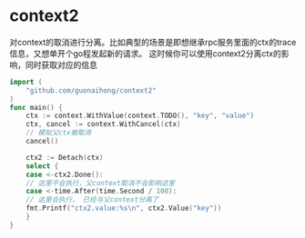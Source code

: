 # context2

对context的取消进行分离。比如典型的场景是即想继承rpc服务里面的ctx的trace信息，又想单开个go程发起新的请求。
这时候你可以使用context2分离ctx的影响，同时获取对应的信息

```go
import (
    "github.com/guonaihong/context2"
)
func main() {
    ctx := context.WithValue(context.TODO(), "key", "value")
    ctx, cancel := context.WithCancel(ctx)
    // 模拟父ctx被取消
    cancel()

    ctx2 := Detach(ctx)
    select {
    case <-ctx2.Done():
    // 这里不会执行，父context取消不会影响这里
    case <-time.After(time.Second / 100):
    // 这里会执行， 已经与父context分离了
    fmt.Printf("ctx2.value:%s\n", ctx2.Value("key"))
    }
}
```
